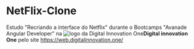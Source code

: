 # NetFlix-Clone
Estudo "Recriando a interface do Netflix" durante o Bootcamps "Avanade Angular Developer" na ![logo da Digital Innovation One](https://github.com/PauloBast/netflix-clone.github.io/blob/netflix-clone/img/log%20digital%20innovation%20one%20Pequena_Transparente.png)**Digital innovation One** pelo site <https://web.digitalinnovation.one/>
